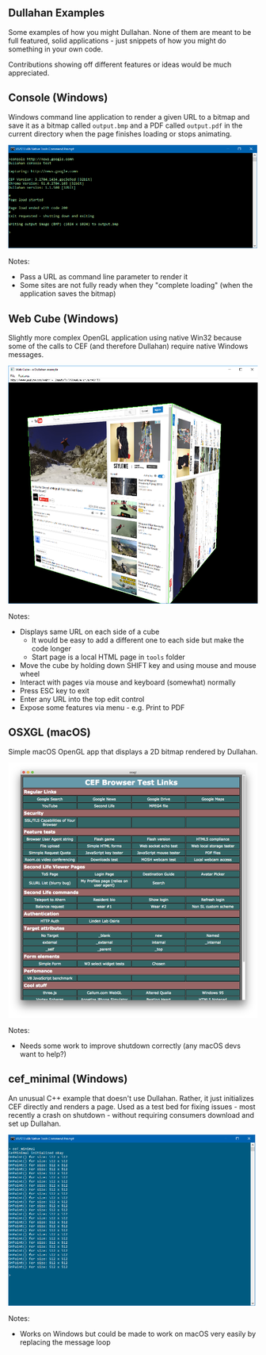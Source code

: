 ## Dullahan Examples

Some examples of how you might Dullahan. None of them are meant to be full featured, solid applications - just snippets of how you might do something in your own code.

Contributions showing off different features or ideas would be much appreciated.

## Console (Windows)

Windows command line application to render a given URL to a bitmap and save it as a bitmap called `output.bmp` and a PDF called `output.pdf` in the current directory when the page finishes loading or stops animating.

![Screen shot:](../docs/console.png?raw=true "Console example")

Notes:

* Pass a URL as command line parameter to render it
* Some sites are not fully ready when they "complete loading" (when the application saves the bitmap)

## Web Cube (Windows)

Slightly more complex OpenGL application using native Win32 because some of the calls to CEF (and therefore Dullahan) require native Windows messages.

![Screen shot:](../docs/webcube.png?raw=true "Web Cube example")

Notes:

* Displays same URL on each side of a cube
  * It would be easy to add a different one to each side but make the code longer
  * Start page is a local HTML page in `tools` folder
* Move the cube by holding down SHIFT key and using mouse and mouse wheel
* Interact with pages via mouse and keyboard (somewhat) normally
* Press ESC key to exit
* Enter any URL into the top edit control
* Expose some features via menu - e.g. Print to PDF

## OSXGL (macOS)

Simple macOS OpenGL app that displays a 2D bitmap rendered by Dullahan. 

![Screen shot:](../docs/osxgl.png?raw=true "OSXGL example")

Notes:

* Needs some work to improve shutdown correctly (any macOS devs want to help?)


## cef_minimal (Windows)

An unusual C++ example that doesn't use Dullahan. Rather, it just initializes CEF directly and renders a page. Used as a test bed for fixing issues - most recently a crash on shutdown - without requiring consumers download and set up Dullahan.

![Screen shot:](../docs/cef_minimal.png?raw=true "cef_minimal example")

Notes:

* Works on Windows but could be made to work on macOS very easily by replacing the message loop